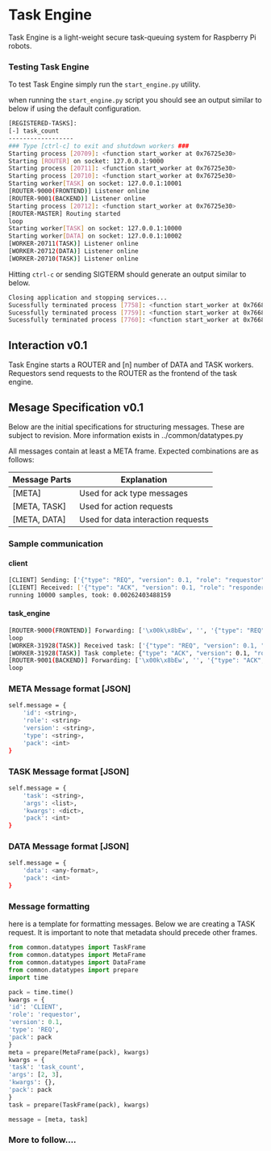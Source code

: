 # Task Engine
Task Engine is a light-weight secure task-queuing system for Raspberry Pi robots.

### Testing Task Engine
To test Task Engine simply run the `start_engine.py` utility.

when running the `start_engine.py` script you should see an output similar to below if using the default configuration.
```bash
[REGISTERED-TASKS]:
[-] task_count
------------------
### Type [ctrl-c] to exit and shutdown workers ###
Starting process [20709]: <function start_worker at 0x76725e30>
Starting [ROUTER] on socket: 127.0.0.1:9000
Starting process [20711]: <function start_worker at 0x76725e30>
Starting process [20710]: <function start_worker at 0x76725e30>
Starting worker[TASK] on socket: 127.0.0.1:10001
[ROUTER-9000(FRONTEND)] Listener online
[ROUTER-9001(BACKEND)] Listener online
Starting process [20712]: <function start_worker at 0x76725e30>
[ROUTER-MASTER] Routing started
loop
Starting worker[TASK] on socket: 127.0.0.1:10000
Starting worker[DATA] on socket: 127.0.0.1:10002
[WORKER-20711(TASK)] Listener online
[WORKER-20712(DATA)] Listener online
[WORKER-20710(TASK)] Listener online
```

Hitting `ctrl-c` or sending SIGTERM should generate an output similar to below.
```bash
Closing application and stopping services...
Sucessfully terminated process [7758]: <function start_worker at 0x76685a70>
Sucessfully terminated process [7759]: <function start_worker at 0x76685a70>
Sucessfully terminated process [7760]: <function start_worker at 0x76685a70>
```

## Interaction v0.1
Task Engine starts a ROUTER and [n] number of DATA and TASK workers. Requestors send requests to the ROUTER as the frontend of the task engine.

## Mesage Specification v0.1
Below are the initial specifications for structuring messages. These are subject to revision. More information exists in ../common/datatypes.py

All messages contain at least a META frame. Expected combinations are as follows:

|Message Parts|Explanation|
|-------------|-----------|
|[META]|Used for ack type messages|
|[META, TASK]|Used for action requests|
|[META, DATA]|Used for data interaction requests|

### Sample communication
#### client
```bash
[CLIENT] Sending: ['{"type": "REQ", "version": 0.1, "role": "requestor", "id": "CLIENT", "pack": 1483311405.215693}', '{"task": "TASK_count", "pack": 1483311405.215693, "args": [2, 3], "kwargs": {}}']
[CLIENT] Received: ['{"type": "ACK", "version": 0.1, "role": "responder", "id": "TASK-31928", "pack": 1483311405.217414}']
running 10000 samples, took: 0.00262403488159
```

#### task_engine
```bash
[ROUTER-9000(FRONTEND)] Forwarding: ['\x00k\x8bEw', '', '{"type": "REQ", "version": 0.1, "role": "requestor", "id": "CLIENT", "pack": 1483311405.215693}', '{"task": "TASK_count", "pack": 1483311405.215693, "args": [2, 3], "kwargs": {}}']
loop
[WORKER-31928(TASK)] Received task: ['{"type": "REQ", "version": 0.1, "role": "requestor", "id": "CLIENT", "pack": 1483311405.215693}', '{"task": "TASK_count", "pack": 1483311405.215693, "args": [2, 3], "kwargs": {}}']
[WORKER-31928(TASK)] Task complete: {"type": "ACK", "version": 0.1, "role": "responder", "id": "TASK-31928", "pack": 1483311405.217414}
[ROUTER-9001(BACKEND)] Forwarding: ['\x00k\x8bEw', '', '{"type": "ACK", "version": 0.1, "role": "responder", "id": "TASK-31928", "pack": 1483311405.217414}']
loop
```

### META Message format [JSON]
```bash
self.message = {
	'id': <string>,
	'role': <string>
	'version': <string>,
	'type': <string>,
	'pack': <int>
}
```

### TASK Message format [JSON]
```bash
self.message = {
	'task': <string>,
	'args': <list>,
	'kwargs': <dict>,
	'pack': <int>
}	
```

### DATA Message format [JSON]
```bash
self.message = {
	'data': <any-format>,
	'pack': <int>
}	
```

### Message formatting
here is a template for formatting messages. Below we are creating a TASK request. It is important to note that metadata should precede other frames.
```python
from common.datatypes import TaskFrame
from common.datatypes import MetaFrame
from common.datatypes import DataFrame
from common.datatypes import prepare
import time

pack = time.time()
kwargs = {
'id': 'CLIENT',
'role': 'requestor',
'version': 0.1,
'type': 'REQ',
'pack': pack
}
meta = prepare(MetaFrame(pack), kwargs)
kwargs = {
'task': 'task_count',
'args': [2, 3],
'kwargs': {},
'pack': pack
}
task = prepare(TaskFrame(pack), kwargs)

message = [meta, task]
```

### More to follow....